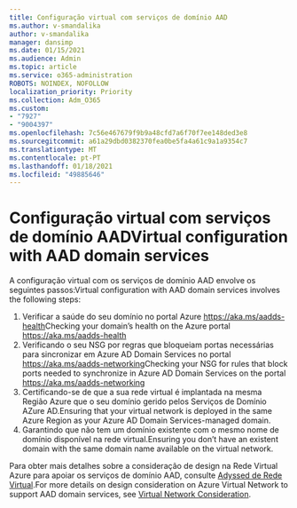 ```yaml
---
title: Configuração virtual com serviços de domínio AAD
ms.author: v-smandalika
author: v-smandalika
manager: dansimp
ms.date: 01/15/2021
ms.audience: Admin
ms.topic: article
ms.service: o365-administration
ROBOTS: NOINDEX, NOFOLLOW
localization_priority: Priority
ms.collection: Adm_O365
ms.custom:
- "7927"
- "9004397"
ms.openlocfilehash: 7c56e467679f9b9a48cfd7a6f70f7ee148ded3e8
ms.sourcegitcommit: a61a29dbd0382370fea0be5fa4a61c9a1a9354c7
ms.translationtype: MT
ms.contentlocale: pt-PT
ms.lasthandoff: 01/18/2021
ms.locfileid: "49885646"
---
```

# <a name="virtual-configuration-with-aad-domain-services"></a><span data-ttu-id="6a40b-102">Configuração virtual com serviços de domínio AAD</span><span class="sxs-lookup"><span data-stu-id="6a40b-102">Virtual configuration with AAD domain services</span></span>

<span data-ttu-id="6a40b-103">A configuração virtual com os serviços de domínio AAD envolve os seguintes passos:</span><span class="sxs-lookup"><span data-stu-id="6a40b-103">Virtual configuration with AAD domain services involves the following steps:</span></span> 

1. <span data-ttu-id="6a40b-104">Verificar a saúde do seu domínio no portal Azure https://aka.ms/aadds-health</span><span class="sxs-lookup"><span data-stu-id="6a40b-104">Checking your domain’s health on the Azure portal https://aka.ms/aadds-health</span></span>
2. <span data-ttu-id="6a40b-105">Verificando o seu NSG por regras que bloqueiam portas necessárias para sincronizar em Azure AD Domain Services no portal https://aka.ms/aadds-networking</span><span class="sxs-lookup"><span data-stu-id="6a40b-105">Checking your NSG for rules that block ports needed to synchronize in Azure AD Domain Services on the portal https://aka.ms/aadds-networking</span></span>
3. <span data-ttu-id="6a40b-106">Certificando-se de que a sua rede virtual é implantada na mesma Região Azure que o seu domínio gerido pelos Serviços de Domínio AZure AD.</span><span class="sxs-lookup"><span data-stu-id="6a40b-106">Ensuring that your virtual network is deployed in the same Azure Region as your Azure AD Domain Services-managed domain.</span></span>
4. <span data-ttu-id="6a40b-107">Garantindo que não tem um domínio existente com o mesmo nome de domínio disponível na rede virtual.</span><span class="sxs-lookup"><span data-stu-id="6a40b-107">Ensuring you don’t have an existent domain with the same domain name available on the virtual network.</span></span>

<span data-ttu-id="6a40b-108">Para obter mais detalhes sobre a consideração de design na Rede Virtual Azure para apoiar os serviços de domínio AAD, consulte [Adyssed de Rede Virtual](https://docs.microsoft.com/azure/active-directory-domain-services/network-considerations).</span><span class="sxs-lookup"><span data-stu-id="6a40b-108">For more details on design consideration on Azure Virtual Network to support AAD domain services, see [Virtual Network Consideration](https://docs.microsoft.com/azure/active-directory-domain-services/network-considerations).</span></span>

